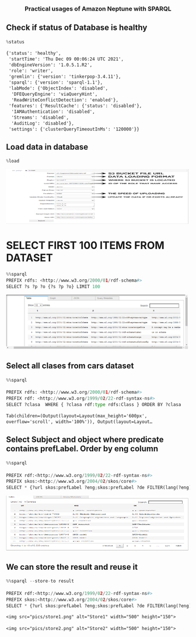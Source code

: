  <h3 align="center">Practical usages of Amazon Neptune with SPARQL</h3>

## Check if status of Database is healthy


```python
%status
```




    {'status': 'healthy',
     'startTime': 'Thu Dec 09 00:06:24 UTC 2021',
     'dbEngineVersion': '1.0.5.1.R2',
     'role': 'writer',
     'gremlin': {'version': 'tinkerpop-3.4.11'},
     'sparql': {'version': 'sparql-1.1'},
     'labMode': {'ObjectIndex': 'disabled',
      'DFEQueryEngine': 'viaQueryHint',
      'ReadWriteConflictDetection': 'enabled'},
     'features': {'ResultCache': {'status': 'disabled'},
      'IAMAuthentication': 'disabled',
      'Streams': 'disabled',
      'AuditLog': 'disabled'},
     'settings': {'clusterQueryTimeoutInMs': '120000'}}



## Load data in database


```python
%load
```

<img src="pics/load.png" alt="Load" width="500" height="150">


# SELECT FIRST 100 ITEMS FROM DATASET



```python
%%sparql 
PREFIX rdfs: <http://www.w3.org/2000/01/rdf-schema#>  
SELECT ?s ?p ?o {?s ?p ?o} LIMIT 100
```


   <img src="pics/first100.png" alt="First100" width="500" height="150">


## Select all clases from cars dataset


```python
%%sparql

PREFIX rdfs: <http://www.w3.org/2000/01/rdf-schema#>  
PREFIX rdf: <http://www.w3.org/1999/02/22-rdf-syntax-ns#>  
SELECT ?clasa  WHERE { ?clasa rdf:type rdfs:Class } ORDER BY ?clasa
```


    Tab(children=(Output(layout=Layout(max_height='600px', overflow='scroll', width='100%')), Output(layout=Layout…


## Select Subject and object where predicate contains prefLabel. Order by eng column


```python
%%sparql

PREFIX rdf:<http://www.w3.org/1999/02/22-rdf-syntax-ns#> 
PREFIX skos:<http://www.w3.org/2004/02/skos/core#> 
SELECT * {?url skos:prefLabel ?eng;skos:prefLabel ?de FILTER(lang(?eng)='en' && lang(?de)='de')}  ORDER BY ASC(?eng)
```


   <img src="pics/prefLabel.png" alt="PrefLabel" width="500" height="150">


## We can store the result and reuse it 


```python
%%sparql --store-to result

PREFIX rdf:<http://www.w3.org/1999/02/22-rdf-syntax-ns#> 
PREFIX skos:<http://www.w3.org/2004/02/skos/core#> 
SELECT * {?url skos:prefLabel ?eng;skos:prefLabel ?de FILTER(lang(?eng)='en' && lang(?de)='de')} ORDER BY ASC(?eng)
```


    <img src="pics/store1.png" alt="Store1" width="500" height="150">
    
    <img src="pics/store2.png" alt="Store2" width="500" height="150">

